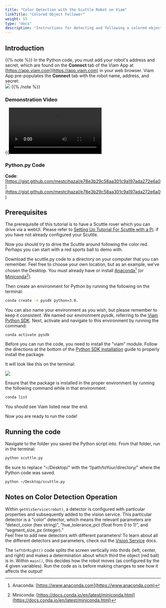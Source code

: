 ```yaml
---
title: "Color Detection with the Scuttle Robot on Viam"
linkTitle: "Colored Object Follower"
weight: 55
type: "docs"
description: "Instructions for detecting and following a colored object with a Scuttle Robot on Viam software."
---
```

## Introduction

{{% note %}}
In the Python code, you must add your robot's address and secret, which are found on the **Connect** tab of the Viam App at [https://app.viam.com](https://app.viam.com) in your web browser. 
Viam App pre-populates the **Connect** tab with the robot name, address, and secret:<br>
<img src="../img/color-rdk-remote-cfg.png" />
{{% /note %}}

### Demonstration Video
{{<video src="../videos/scuttledemos_colordetection.mp4" type="video/mp4">}}

### Python.py Code 
**Code**: [https://gist.github.com/mestcihazal/e78e3b29c58aa301c9a197ada272e6a0](https://gist.github.com/mestcihazal/e78e3b29c58aa301c9a197ada272e6a0)

## Prerequisites
The prerequisite of this tutorial is to have a Scuttle rover which you can drive via a webUI. 
Please refer to [Setting Up Tutorial For Scuttle with a Pi](../scuttlebot). if you have not already configured your Scuttle.

Now you should try to drive the Scuttle around following the color red. 
Perhaps you can start with a red sports ball to demo with.

Download the <file>scuttle.py</file> code to a directory on your computer that you can remember. 
Feel free to choose your own location, but as an example, we’ve chosen the Desktop. 
You must already have or install [Anaconda](https://www.anaconda.com)[^ana] (or [Miniconda](https://docs.conda.io/en/latest/miniconda.html)[^minicon]).
 
[^ana]:Anaconda: [https://www.anaconda.com](https://www.anaconda.com)
[^minicon]:Miniconda: [https://docs.conda.io/en/latest/miniconda.html](https://docs.conda.io/en/latest/miniconda.html)

Then create an environment for Python by running the following on the terminal:
```bash
conda create -n pysdk python=3.9. 
```

You can also name your environment as you wish, but please remember to keep it consistent. 
We named our environment pysdk, referring to the [Viam Python SDK](https://python.viam.dev/). 
Next, activate and navigate to this environment by running the command: 
```bash
conda activate pysdk
```

Before you can run the code, you need to install the "viam" module. 
Follow the directions at the bottom of the [Python SDK installation](https://github.com/viamrobotics/python-sdk#installation---pre-open-sourcing) guide to properly install the package. 

It will look like this on the terminal:

<img src="../img/color-det-terminal.png" />

Ensure that the package is installed in the proper environment by running the following command while in that environment:
```bash
conda list
```

You should see Viam listed near the end.

Now you are ready to run the code!

## Running the code

Navigate to the folder you saved the Python script into. From that folder, run in the terminal:
```bash
python scuttle.py
```
Be sure to replace “~/Desktop/” with the “/path/toYour/directory/” where the Python code was saved. 
```bash
python ~/Desktop/scuttle.py  
```

## Notes on Color Detection Operation

Within `getVisService(robot)`, a detector is configured with particular properties and subsequently added to the vision service. 
This particular detector is a "color" detector, which means the relevant parameters are “detect_color (hex string)”, “hue_tolerance_pct (float from 0 to 1)”, and “segment_size_px (integer).”  
Feel free to add new detectors with different parameters! 
To learn about all the different detectors and parameters, check out the [Vision Service](../../services/vision) docs. 

The `leftOrRight()` code splits the screen vertically into thirds (left, center, and right) and makes a determination about which third the object (red ball) is in. 
Within `main()`, this decides how the robot moves (as configured by the 4 given variables). 
Run the code as is before making changes to see how it affects the output!